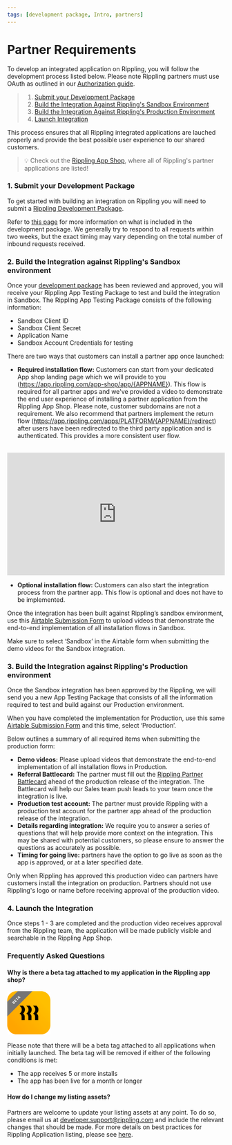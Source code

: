 ```yaml
---
tags: [development package, Intro, partners]
---
```


# Partner Requirements


To develop an integrated application on Rippling, you will follow the development process listed below. Please note Rippling partners must use OAuth as outlined in our [Authorization guide](https://developer.rippling.com/docs/rippling-api/docs/Getting-Started/f-Authorization.md).


<!-- theme: success -->

> 1. [Submit your Development Package](#submit-your-development-package)
> 2. [Build the Integration Against Rippling's Sandbox Environment](#build-the-integration)
> 3. [Build the Integration Against Rippling's Production Environment](#receive-approval-from-rippling)
> 4. [Launch Integration](#launch-the-integration)

This process ensures that all Rippling integrated applications are lauched properly and provide the best possible user experience to our shared customers.

<!-- theme: success -->

> 💡 Check out the [Rippling App Shop](https://rippling.com/app-shop), where all of Rippling's partner applications are listed!


### 1. Submit your Development Package

To get started with building an integration on Rippling you will need to submit a [Rippling Development Package](https://developer.rippling.com/docs/rippling-api/docs/Submit/development-package.md).

Refer to [this page](https://developer.rippling.com/docs/rippling-api/docs/Submit/development-package.md) for more information on what is included in the development package. We generally try to respond to all requests within two weeks, but the exact timing may vary depending on the total number of inbound requests received.


### 2. Build the Integration against Rippling's Sandbox environment

Once your [development package](https://developer.rippling.com/docs/rippling-api/docs/Submit/development-package.md) has been reviewed and approved, you will receive your Rippling App Testing Package to test and build the integration in Sandbox. The Rippling App Testing Package consists of the following information:

- Sandbox Client ID
- Sandbox Client Secret
- Application Name
- Sandbox Account Credentials for testing

There are two ways that customers can install a partner app once launched:

- **Required installation flow:** 
Customers can start from your dedicated App shop landing page which we will provide to you (https://app.rippling.com/app-shop/app/{APPNAME}). This flow is required for all partner apps and we've provided a video to demonstrate the end user experience of installing a partner application from the Rippling App Shop. Please note, customer subdomains are not a requirement. We also recommend that partners implement the return flow (https://app.rippling.com/apps/PLATFORM/{APPNAME}/redirect) after users have been redirected to the third party application and is authenticated. This provides a more consistent user flow.
<br />

<div style="position: relative; padding-bottom: 56.25%; height: 0;"><iframe src="https://www.loom.com/embed/734f18e6225c46229cb74d4cacfcad45" frameborder="0" webkitallowfullscreen mozallowfullscreen allowfullscreen style="position: absolute; top: 0; left: 0; width: 100%; height: 100%;"></iframe></div>

- **Optional installation flow:** Customers can also start the integration process from the partner app. This flow is optional and does not have to be implemented. 


Once the integration has been built against Rippling’s sandbox environment, use this [Airtable Submission Form](https://airtable.com/shrQa3q3bkeuK6lTQ) to upload videos that demonstrate the end-to-end implementation of all installation flows in Sandbox. 

Make sure to select ‘Sandbox’ in the Airtable form when submitting the demo videos for the Sandbox integration.


### 3. Build the Integration against Rippling's Production environment

Once the Sandbox integration has been approved by the Rippling, we will send you a new App Testing Package that consists of all the information required to test and build against our Production environment.

When you have completed the implementation for Production, use this same [Airtable Submission Form](https://airtable.com/shrQa3q3bkeuK6lTQ) and this time, select ‘Production’. 

Below outlines a summary of all required items when submitting the production form:
- **Demo videos:** Please upload videos that demonstrate the end-to-end implementation of all installation flows in Production.
- **Referral Battlecard:** The partner must fill out the [Rippling Partner Battlecard](https://airtable.com/shr4YXl8kPCS1PDgg) ahead of the production release of the integration. The Battlecard will help our Sales team push leads to your team once the integration is live.
- **Production test account:** The partner must provide Rippling with a production test account for the partner app ahead of the production release of the integration.
- **Details regarding integration:** We require you to answer a series of questions that will help provide more context on the integration. This may be shared with potential customers, so please ensure to answer the questions as accurately as possible.
- **Timing for going live:** partners have the option to go live as soon as the app is approved, or at a later specified date.

Only when Rippling has approved this production video can partners have customers install the integration on production. Partners should not use Rippling's logo or name before receiving approval of the production video.


### 4. Launch the Integration

Once steps 1 - 3 are completed and the production video receives approval from the Rippling team, the application will be made publicly visible and searchable in the Rippling App Shop.


### Frequently Asked Questions

#### Why is there a beta tag attached to my application in the Rippling app shop?

![APIKey](../../assets/images/Beta_Tag.png)

Please note that there will be a beta tag attached to all applications when initially launched. The beta tag will be removed if either of the following conditions is met:
- The app receives 5 or more installs
- The app has been live for a month or longer

#### How do I change my listing assets?
Partners are welcome to update your listing assets at any point. To do so, please email us at developer.support@rippling.com and include the relevant changes that should be made. For more details on best practices for Rippling Application listing, please see [here](https://go.rippling.com/rs/345-FHM-674/images/Rippling_Partner_App_Listing.pdf).

